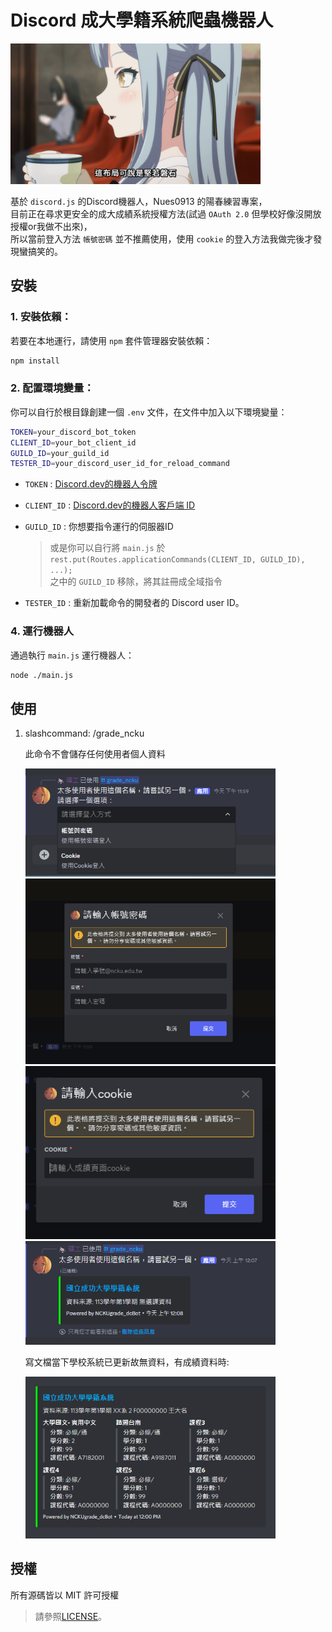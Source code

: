 
# Discord 成大學籍系統爬蟲機器人

<img src="src\readmeImg\good_layer.jpg" alt="Image" width="400"><br>

基於 `discord.js` 的Discord機器人，Nues0913 的陽春練習專案，<br>
目前正在尋求更安全的成大成績系統授權方法(試過 `OAuth 2.0` 但學校好像沒開放授權or我做不出來)，<br>
所以當前登入方法 `帳號密碼` 並不推薦使用，使用 `cookie` 的登入方法我做完後才發現蠻搞笑的。<br>


## 安裝

### 1. 安裝依賴：
若要在本地運行，請使用 `npm` 套件管理器安裝依賴：
```bash
npm install
```

### 2. 配置環境變量：
你可以自行於根目錄創建一個 `.env` 文件，在文件中加入以下環境變量：

```bash
TOKEN=your_discord_bot_token
CLIENT_ID=your_bot_client_id
GUILD_ID=your_guild_id
TESTER_ID=your_discord_user_id_for_reload_command
```

- `TOKEN` : [Discord.dev的機器人令牌](https://discord.com/developers/applications)
- `CLIENT_ID` : [Discord.dev的機器人客戶端 ID](https://discord.com/developers/applications)
- `GUILD_ID` : 你想要指令運行的伺服器ID
    > 或是你可以自行將 `main.js` 於<br>
    `rest.put(Routes.applicationCommands(CLIENT_ID, GUILD_ID), ...);`<br>
    之中的 `GUILD_ID` 移除，將其註冊成全域指令

- `TESTER_ID` : 重新加載命令的開發者的 Discord user ID。

### 4. 運行機器人
通過執行 `main.js` 運行機器人：
```bash
node ./main.js
```

## 使用

1. slashcommand: /grade_ncku

    此命令不會儲存任何使用者個人資料

    <img src="src\readmeImg\grade_ncku\selectMenu.png" alt="Image" width="400">

    <img src="src\readmeImg\grade_ncku\enter_account.png" alt="Image" width="400">

    <img src="src\readmeImg\grade_ncku\enter_cookie.png" alt="Image" width="400">

    <img src="src\readmeImg\grade_ncku\embed.png" alt="Image" width="400">

    寫文檔當下學校系統已更新故無資料，有成績資料時: 

    <img src="src\readmeImg\grade_ncku\embed2.png" alt="Image" width="400">

## 授權
所有源碼皆以 MIT 許可授權

> 請參照[LICENSE](LICENSE)。

